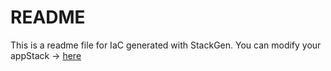 # README
This is a readme file for IaC generated with StackGen.
You can modify your appStack -> [here](http://main.dev.stackgen.com/appstacks/cbf6d8d4-ebeb-4d24-82cb-e2522fdd47a4)
